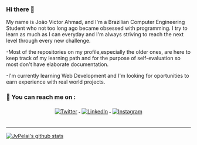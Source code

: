 ### Hi there 👋
My name is João Victor Ahmad, and I'm a Brazilian Computer Engineering Student who not too long ago became obsessed with programming. I try to learn as much as I can everyday and I'm always striving to reach the next level through every new challenge.

-Most of the repositories on my profile,especially the older ones, are here to keep track of my learning path and for the purpose of self-evaluation so most don't have elaborate documentation.

-I'm currently learning Web Development and I'm looking for oportunities to earn experience with real world projects.

### 📢 You can reach me on :
<div align="center">
  <a href="https://twitter.com/JvPelai">
    <img src="https://raw.githubusercontent.com/MikeCodesDotNET/MikeCodesDotNET/a8abbf37441f3253f74ea255a47f289208d7568c/Resources/twitter.svg" alt="Twitter" style="vertical-align:top; margin:4px">
  </a>  

  <a href="https://www.linkedin.com/in/jvpelai/">
    <img src="https://raw.githubusercontent.com/MikeCodesDotNET/MikeCodesDotNET/a8abbf37441f3253f74ea255a47f289208d7568c/Resources/linkedIn.svg" alt="LinkedIn" style="vertical-align:top; margin:4px">
  </a>

  <a href="https://www.instagram.com/jvpelai/">
    <img src="https://raw.githubusercontent.com/MikeCodesDotNET/MikeCodesDotNET/a8abbf37441f3253f74ea255a47f289208d7568c/Resources/instagram.svg" alt="Instagram" style="vertical-align:top; margin:4px">
  </a>
 
 </div>
 <br>
</div>

____


 
 [![JvPelai's github stats](https://github-readme-stats.vercel.app/api?username=JvPelai&theme=dark&show_icons=true&count_private=true)](https://github.com/JvPelai)

